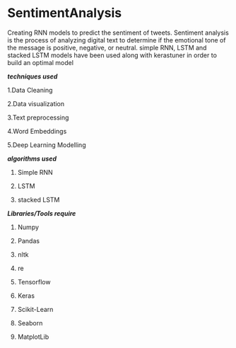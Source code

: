 # SentimentAnalysis
Creating RNN models to predict the sentiment of tweets. Sentiment analysis is the process of analyzing digital text to determine if the emotional tone of the message is positive, negative, or neutral.
simple RNN, LSTM and stacked LSTM models have been used along with kerastuner in order to build an optimal model


***techniques used***

1.Data Cleaning

2.Data visualization

3.Text preprocessing

4.Word Embeddings

5.Deep Learning Modelling


***algorithms used***

1. Simple RNN

2. LSTM

3. stacked LSTM


***Libraries/Tools require***

1. Numpy

2. Pandas

3. nltk

4. re

5. Tensorflow

6. Keras

7. Scikit-Learn

8. Seaborn

9. MatplotLib
